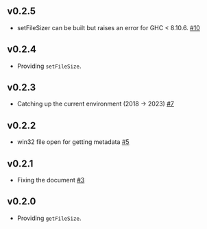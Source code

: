 ## v0.2.5

- setFileSizer can be built but raises an error for GHC < 8.10.6.
  [#10](https://github.com/kazu-yamamoto/easy-file/pull/10)

## v0.2.4

- Providing `setFileSize`.

## v0.2.3

- Catching up the current environment (2018 -> 2023)
  [#7](https://github.com/kazu-yamamoto/easy-file/pull/7)

## v0.2.2

- win32 file open for getting metadata
  [#5](https://github.com/kazu-yamamoto/easy-file/pull/5)

## v0.2.1

- Fixing the document
  [#3](https://github.com/kazu-yamamoto/easy-file/pull/3)

## v0.2.0

- Providing `getFileSize`.
